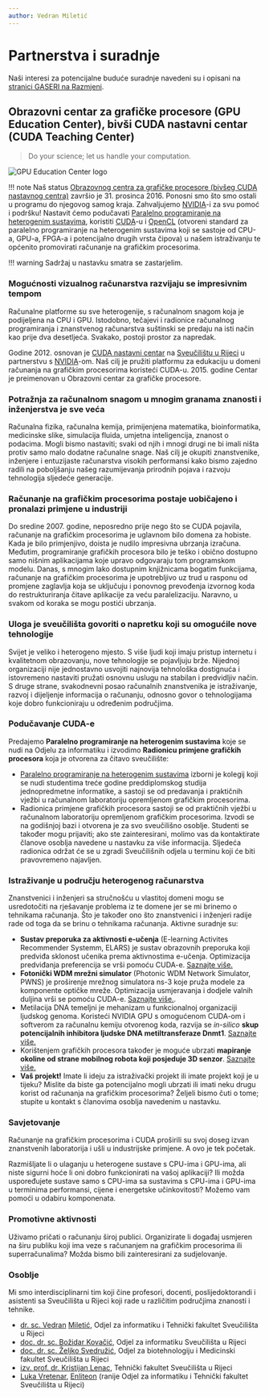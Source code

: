 ```yaml
---
author: Vedran Miletić
---
```


# Partnerstva i suradnje

Naši interesi za potencijalne buduće suradnje navedeni su i opisani na [stranici GASERI na Razmjeni](https://razmjena.github.io/gaseri/).

## Obrazovni centar za grafičke procesore (GPU Education Center), bivši CUDA nastavni centar (CUDA Teaching Center)

> Do your science; let us handle your computation.

![GPU Education Center logo](../images/gpu-education-center-logo.png)

!!! note
    Naš status [Obrazovnog centra za grafičke procesore (bivšeg CUDA nastavnog centra)](https://developer.nvidia.com/higher-education-and-research) završio je 31. prosinca 2016. Ponosni smo što smo ostali u programu do njegovog samog kraja. Zahvaljujemo [NVIDIA](https://www.nvidia.com/)-i za svu pomoć i podršku! Nastavit ćemo podučavati [Paralelno programiranje na heterogenim sustavima](nastava/kolegiji/PPHS.md), koristiti [CUDA](https://developer.nvidia.com/cuda-zone)-u i [OpenCL](https://www.khronos.org/opencl/) (otvoreni standard za paralelno programiranje na heterogenim sustavima koji se sastoje od CPU-a, GPU-a, FPGA-a i potencijalno drugih vrsta čipova) u našem istraživanju te općenito promovirati računanje na grafičkim procesorima.

!!! warning
    Sadržaj u nastavku smatra se zastarjelim.

### Mogućnosti vizualnog računarstva razvijaju se impresivnim tempom

Računalne platforme su sve heterogenije, s računalnom snagom koja je podijeljena na CPU i GPU. Istodobno, tečajevi i radionice računalnog programiranja i znanstvenog računarstva suštinski se predaju na isti način kao prije dva desetljeća. Svakako, postoji prostor za napredak.

Godine 2012. osnovan je [CUDA nastavni centar](https://developer.nvidia.com/higher-education-and-research) na [Sveučilištu u Rijeci](https://uniri.hr/) u partnerstvu s [NVIDIA](https://www.nvidia.com/)-om. Naš cilj je pružiti platformu za edukaciju u domeni računanja na grafičkim procesorima koristeći CUDA-u. 2015. godine Centar je preimenovan u Obrazovni centar za grafičke procesore.

### Potražnja za računalnom snagom u mnogim granama znanosti i inženjerstva je sve veća

Računalna fizika, računalna kemija, primijenjena matematika, bioinformatika, medicinske slike, simulacija fluida, umjetna inteligencija, znanost o podacima. Mogli bismo nastaviti; svaki od njih i mnogi drugi ne bi imali ništa protiv samo malo dodatne računalne snage. Naš cilj je okupiti znanstvenike, inženjere i entuzijaste računarstva visokih performansi kako bismo zajedno radili na poboljšanju našeg razumijevanja prirodnih pojava i razvoju tehnologija sljedeće generacije.

### Računanje na grafičkim procesorima postaje uobičajeno i pronalazi primjene u industriji

Do sredine 2007. godine, neposredno prije nego što se CUDA pojavila, računanje na grafičkim procesorima je uglavnom bilo domena za hobiste. Kada je bilo primjenjivo, doista je nudilo impresivna ubrzanja izračuna. Međutim, programiranje grafičkih procesora bilo je teško i obično dostupno samo nišnim aplikacijama koje upravo odgovaraju tom programskom modelu. Danas, s mnogim lako dostupnim knjižnicama bogatim funkcijama, računanje na grafičkim procesorima je upotrebljivo uz trud u rasponu od promjene zaglavlja koja se uključuju i ponovnog prevođenja izvornog koda do restrukturiranja čitave aplikacije za veću paralelizaciju. Naravno, u svakom od koraka se mogu postići ubrzanja.

### Uloga je sveučilišta govoriti o napretku koji su omogućile nove tehnologije

Svijet je veliko i heterogeno mjesto. S više ljudi koji imaju pristup internetu i kvalitetnom obrazovanju, nove tehnologije se pojavljuju brže. Nijednoj organizaciji nije jednostavno usvojiti najnovija tehnološka dostignuća i istovremeno nastaviti pružati osnovnu uslugu na stabilan i predvidljiv način. S druge strane, svakodnevni posao računalnih znanstvenika je istraživanje, razvoj i dijeljenje informacija o računanju, odnosno govor o tehnologijama koje dobro funkcioniraju u određenim područjima.

### Podučavanje CUDA-e

Predajemo **Paralelno programiranje na heterogenim sustavima** koje se nudi na Odjelu za informatiku i izvodimo **Radionicu primjene grafičkih procesora** koja je otvorena za čitavo sveučilište:

- [Paralelno programiranje na heterogenim sustavima](nastava/kolegiji/PPHS.md) izborni je kolegij koji se nudi studentima treće godine preddiplomskog studija jednopredmetne informatike, a sastoji se od predavanja i praktičnih vježbi u računalnom laboratoriju opremljenom grafičkim procesorima.
- Radionica primjene grafičkih procesora sastoji se od praktičnih vježbi u računalnom laboratoriju opremljenom grafičkim procesorima. Izvodi se na godišnjoj bazi i otvorena je za svo sveučilišno osoblje. Studenti se također mogu prijaviti; ako ste zainteresirani, molimo vas da kontaktirate članove osoblja navedene u nastavku za više informacija. Sljedeća radionica održat će se u zgradi Sveučilišnih odjela u terminu koji će biti pravovremeno najavljen.

### Istraživanje u području heterogenog računarstva

Znanstvenici i inženjeri sa stručnošću u vlastitoj domeni mogu se usredotočiti na rješavanje problema iz te domene jer se mi brinemo o tehnikama računanja. Što je također ono što znanstvenici i inženjeri radije rade od toga da se brinu o tehnikama računanja. Aktivne suradnje su:

- **Sustav preporuka za aktivnosti e-učenja** (E-learning Activites Recommender Systemm, ELARS) je sustav obrazovnih preporuka koji predviđa sklonost učenika prema aktivnostima e-učenja. Optimizacija predviđanja preferencija se vrši pomoću CUDA-e. [Saznajte više.](https://fidit-rijeka.github.io/elarsportal/)
- **Fotonički WDM mrežni simulator** (Photonic WDM Network Simulator, PWNS) je proširenje mrežnog simulatora ns-3 koje pruža modele za komponente optičke mreže. Optimizacija usmjeravanja i dodjele valnih duljina vrši se pomoću CUDA-e. [Saznajte više.](istrazivanje-i-razvoj.md#fotonicki-wdm-mrezni-simulator-photonic-wdm-network-simulator-pwns).
- Metilacija DNA temeljni je mehanizam u funkcionalnoj organizaciji ljudskog genoma. Koristeći NVIDIA GPU s omogućenom CUDA-om i softverom za računalnu kemiju otvorenog koda, razvija se *in-silico* **skup potencijalnih inhibitora ljudske DNA metiltransferaze Dnmt1**. [Saznajte više.](https://svedruziclab.github.io/research.html#the-development-of-mechanism-based-inhibitors-of-human-dna-methyltransferase-dnmt1)
- Korištenjem grafičkih procesora također je moguće ubrzati **mapiranje okoline od strane mobilnog robota koji posjeduje 3D senzor**. [Saznajte više.](https://apaslab.riteh.hr/projects/)
- **Vaš projekt!** Imate li ideju za istraživački projekt ili imate projekt koji je u tijeku? Mislite da biste ga potencijalno mogli ubrzati ili imati neku drugu korist od računanja na grafičkim procesorima? Željeli bismo čuti o tome; stupite u kontakt s članovima osoblja navedenim u nastavku.

### Savjetovanje

Računanje na grafičkim procesorima i CUDA proširili su svoj doseg izvan znanstvenih laboratorija i ušli u industrijske primjene. A ovo je tek početak.

Razmišljate li o ulaganju u heterogene sustave s CPU-ima i GPU-ima, ali niste sigurni hoće li oni dobro funkcionirati na vašoj aplikaciji? Ili možda uspoređujete sustave samo s CPU-ima sa sustavima s CPU-ima i GPU-ima u terminima performansi, cijene i energetske učinkovitosti? Možemo vam pomoći u odabiru komponenata.

### Promotivne aktivnosti

Uživamo pričati o računanju široj publici. Organizirate li događaj usmjeren na širu publiku koji ima veze s računanjem na grafičkim procesorima ili superračunalima? Možda bismo bili zainteresirani za sudjelovanje.

### Osoblje

Mi smo interdisciplinarni tim koji čine profesori, docenti, poslijedoktorandi i asistenti sa Sveučilišta u Rijeci koji rade u različitim područjima znanosti i tehnike.

- [dr. sc. Vedran](https://vedran.miletic.net/) [Miletić](https://www.miletic.net/), Odjel za informatiku i Tehnički fakultet Sveučilišta u Rijeci
- [doc. dr. sc. Božidar Kovačić](https://portal.uniri.hr/Portfelj/1506), Odjel za informatiku Sveučilišta u Rijeci
- [doc. dr. sc. Željko Svedružić](https://svedruziclab.github.io/principal-investigator.html), Odjel za biotehnologiju i Medicinski fakultet Sveučilišta u Rijeci
- [izv. prof. dr. Kristijan Lenac](https://klenac.weebly.com/), Tehnički fakultet Sveučilišta u Rijeci
- [Luka Vretenar](https://luka.vretenar.pro/), [Enliteon](http://www.enliteon.com/) (ranije Odjel za informatiku i Tehnički fakultet Sveučilišta u Rijeci)
